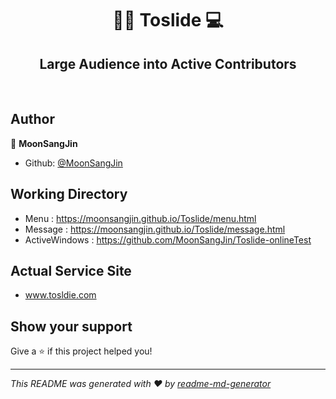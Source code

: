 <h1 align="center">👨‍🏫 Toslide 💻 </h1>
<h2 align="center">
Large Audience into Active Contributors
</h2>

<br>

## Author

👤 **MoonSangJin**

- Github: [@MoonSangJin](https://github.com/MoonSangJin)

## Working Directory

- Menu : https://moonsangjin.github.io/Toslide/menu.html
- Message : https://moonsangjin.github.io/Toslide/message.html
- ActiveWindows : https://github.com/MoonSangJin/Toslide-onlineTest

## Actual Service Site

- www.tosldie.com

## Show your support

Give a ⭐️ if this project helped you!

---

_This README was generated with ❤️ by [readme-md-generator](https://github.com/kefranabg/readme-md-generator)_
